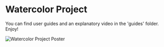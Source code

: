 # Watercolor Project

You can find user guides and an explanatory video in the 'guides' folder. Enjoy!

![Watercolor Project Poster](https://user-images.githubusercontent.com/73960535/155206786-8fec9419-274a-40ab-99d6-2af001e35e7f.jpg)
